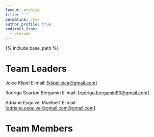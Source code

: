 ```yaml
---
layout: archive
title: " "
permalink: /cv/
author_profile: true
redirect_from:
  - /resume
---
```


{% include base_path %}

Team Leaders
======
Joice Klipel
E-mail: [[klipeljoice@gmail.com](mailto:klipeljoice@gmail.com)]

Rodrigo Scarton Bergamin
E-mail: [[rodrigo.bergamin80@gmail.com](mailto:rodrigo.bergamin80@gmail.com)]

Adriane Esquivel Muelbert
E-mail: [[adriane.esquivel@gmail.com@gmail.com](mailto:adriane.esquivel@gmail.com@gmail.com)]


Team Members
======
